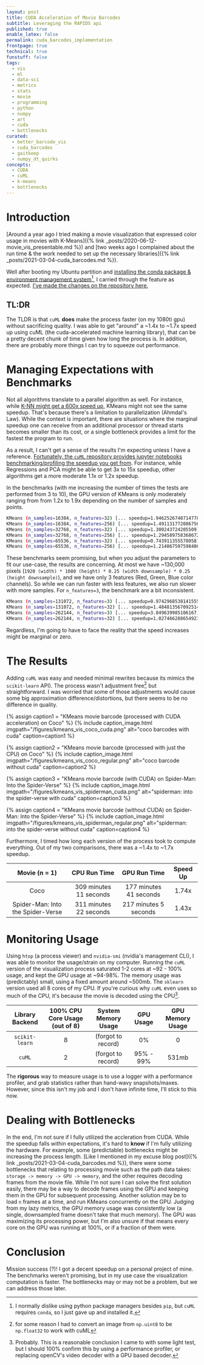```yaml
---
layout: post
title: CUDA Acceleration of Movie Barcodes
subtitle: Leveraging the RAPIDS api
published: true
enable_latex: false
permalink: cuda_barcodes_implementation
frontpage: true
technical: true
funstuff: false
tags: 
  - vis
  - ml
  - data-sci
  - metrics
  - stats
  - movie
  - programming
  - python
  - numpy
  - art
  - cuda
  - bottlenecks
curated:
  - better_barcode_vis
  - cuda_barcodes
  - gaitkeep
  - numpy_dt_quirks
concepts:
  - CUDA
  - cuML
  - k-means
  - bottlenecks
---
```


# Introduction
[Around a year ago I tried making a movie visualization that expressed color usage in movies with K-Means]({% link _posts/2020-06-12-movie_vis_presentable.md %}) and [two weeks ago I complained about the run time & the work needed to set up the necessary libraries]({% link _posts/2021-03-04-cuda_barcodes.md %}). 

Well after booting my Ubuntu partition and [installing the conda package & environment management system](https://conda.io/projects/conda/en/latest/index.html#)[^1], I carried through the feature as expected. [I've made the changes on the repository here.](https://github.com/tedkim97/movie_visualizations)

[^1]: I normally dislike using python package managers besides `pip`, but `cuML` requires `conda`, so I just gave up and installed it. 

## TL:DR
The TLDR is that `cuML` **does** make the process faster (on my 1080ti gpu) without sacrificing quality. I was able to get "around" a \~1.4x to \~1.7x speed up using cuML (the cuda-accelerated machine learning library), that can be a pretty decent chunk of time given how long the process is. In addition, there are probably more things I can try to squeeze out performance.

# Managing Expectations with Benchmarks
Not all algorithms translate to a parallel algorithm as well. For instance, while [K-NN might get a 600x speed up](https://medium.com/rapids-ai/accelerating-k-nearest-neighbors-600x-using-rapids-cuml-82725d56401e), KMeans might not see the same speedup. That's because there's a limitation to parallelization (Ahmdal's Law). While the context is important, there are situations where the marginal speedup one can receive from an additional processor or thread starts becomes smaller than its cost, or a single bottleneck provides a limit for the fastest the program to run. 

As a result, I can't get a sense of the results I'm expecting unless I have a reference. [Fortunately, the `cuML` repository provides jupyter notebooks benchmarking/profiling the speedup you get from](https://github.com/rapidsai/cuml/tree/branch-0.20/notebooks/tools). For instance, while Regressions 
and PCA might be able to get 3x to 15x speedup, other algorithms get a more moderate 1.1x or 1.2x speedup. 

In the benchmarks (with me increasing the number of times the tests are performed from 3 to 10), the GPU version of KMeans is only moderately ranging from from 1.2x to 1.9x depending on the number of samples and points. 

```bash
KMeans (n_samples=16384, n_features=32) [... speedup=1.9462526740714778]
KMeans (n_samples=16384, n_features=256) [... speedup=1.491131772086756]
KMeans (n_samples=32768, n_features=32) [... speedup=1.300243724205509]
KMeans (n_samples=32768, n_features=256) [... speedup=1.294589758368672]
KMeans (n_samples=65536, n_features=32) [... speedup=0.743911355578058]
KMeans (n_samples=65536, n_features=256) [... speedup=1.2148675975984062]
```

These benchmarks seem promising, but when you adjust the parameters to fit our use-case, the results are concerning. At most we have \~130,000 pixels (`1920 (width) * 1080 (height) * 0.25 (width downsample) * 0.25 (height downsample)`), and we have only 3 features (Red, Green, Blue color channels). So while we can run faster with less features, we also run slower with more samples. For `n_features=3`, the benchmark are a bit inconsistent.  

```bash
KMeans (n_samples=131072, n_features=3) [... speedup=0.9742968538141555]
KMeans (n_samples=131072, n_features=32) [... speedup=1.4848135670925144]
KMeans (n_samples=262144, n_features=3) [... speedup=3.849639985106167]
KMeans (n_samples=262144, n_features=32) [... speedup=1.027466288654923]
```
Regardless, I'm going to have to face the reality that the speed increases might be marginal or zero.

# The Results
Adding `cuML` was easy and needed minimal rewrites because its mimics the `scikit-learn` API). The process wasn't adjustment free[^2] but straightforward. I was worried that some of those adjustments would cause some big approximation difference/distortions, but there seems to be no difference in quality. 

[^2]: for some reason I had to convert an image from `np.uint8` to be `np.float32` to work with cuML

{% assign caption1 = "KMeans movie barcode (processed with CUDA acceleration) on Coco" %}
{% include caption_image.html imgpath="/figures/kmeans_vis_coco_cuda.png" alt="coco barcodes with cuda" caption=caption1 %}

{% assign caption2 = "KMeans movie barcode (processed with just the CPU) on Coco" %}
{% include caption_image.html imgpath="/figures/kmeans_vis_coco_regular.png" alt="coco barcode without cuda" caption=caption2 %}

{% assign caption3 = "KMeans movie barcode (with CUDA) on Spider-Man: Into the Spider-Verse" %}
{% include caption_image.html imgpath="/figures/kmeans_vis_spiderman_cuda.png" alt="spiderman: into the spider-verse with cuda" caption=caption3 %}

{% assign caption4 = "KMeans movie barcode (without CUDA) on Spider-Man: Into the Spider-Verse" %}
{% include caption_image.html imgpath="/figures/kmeans_vis_spiderman_regular.png" alt="spiderman: into the spider-verse without cuda" caption=caption4 %}

Furthermore, I timed how long each version of the process took to compute everything. Out of my two comparisons, there was a \~1.4x to \~1.7x speedup.

|        Movie (n = 1)              |      CPU Run Time      |      GPU Run Time      | Speed Up  | 
|:--------------------------------: |:----------------------:|:----------------------:|:---------:| 
| Coco                              | 309 minutes 11 seconds | 177 minutes 41 seconds | 1.74x     | 
| Spider-Man: Into the Spider-Verse | 311 minutes 22 seconds | 217 minutes 5 seconds  | 1.43x     |  


# Monitoring Usage
Using `htop` (a process viewer) and `nvidia-smi` (nvidia's management CLI), I was able to monitor the usage/strain on my computer. Running the `cuML` version of the visualization process saturated 1-2 cores at \~92 - 100% usage, and kept the GPU usage at \~94-98%. The memory usage was (predictably) small, using a fixed amount around \~500mb. The `sklearn` version used all 8 cores of my CPU. If you're curious why `cuML` even uses so much of the CPU, it's because the movie is decoded using the CPU[^3].

[^3]: Probably. This is a reasonable conclusion I came to with some light test, but I should 100% confirm this by using a performance profiler, or replacing openCV's video decoder with a GPU based decoder. 

| Library Backend | 100% CPU Core Usage (out of 8) | System Memory Usage | GPU Usage  | GPU Memory Usage  | 
|:--------------: |:-----------------------------:|:-------------------:|:----------:| :----------------:|
| `scikit-learn`  | 8                           | (forgot to record)  | 0%         | 0                 |
| `cuML`          | 2                           | (forgot to record)  | 95% - 99%  | 531mb             | 


The **rigorous** way to measure usage is to use a logger with a performance profiler, and grab statistics rather than hand-wavy snapshots/maxes. However, since this isn't my job and I don't have infinite time, I'll stick to this now.


# Dealing with Bottlenecks 

In the end, I'm not sure if I fully utilized the accleration from CUDA. While the speedup falls within expectations, it's hard to **know** if I'm fully utilizing the hardware. For example, some (predictable) bottlenecks might be increasing the process length. [Like I mentioned in my excuse blog post]({% link _posts/2021-03-04-cuda_barcodes.md %}), there were some bottlenecks that relating to processing movie such as the path data takes: `storage -> memory -> GPU -> memory`, and the other requires decoding frames from the movie file. While I'm not sure I can solve the first solution easily, there may be a way to decode frames using the GPU and keeping them in the GPU for subsequent processing. Another solution may be to load `n` frames at a time, and run KMeans concurrently on the GPU.  Judging from my lazy metrics, the GPU memory usage was consistently low (a single, downsampled frame doesn't take that much memory). The GPU was maximizing its processing power, but I'm also unsure if that means every core on the GPU was running at 100%, or if a fraction of them were. 

# Conclusion
Mission success (?)! I got a decent speedup on a personal project of mine. The benchmarks weren't promising, but in my use case the visualization computation is faster. The bottlenecks may or may not be a problem, but we can address those later. 